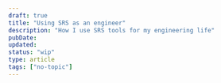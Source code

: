 ```yaml
---
draft: true
title: "Using SRS as an engineer"
description: "How I use SRS tools for my engineering life"
pubDate:
updated:
status: "wip"
type: article
tags: ["no-topic"]
---
```

